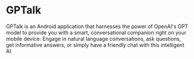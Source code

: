 # GPTalk
GPTalk is an Android application that harnesses the power of OpenAI's GPT model to provide you with a smart, conversational companion right on your mobile device. Engage in natural language conversations, ask questions, get informative answers, or simply have a friendly chat with this intelligent AI